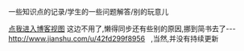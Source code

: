 一些知识点的记录/学生的一些问题解答/别的玩意儿



[点我进入博客视图]( https://clockknock.github.io/blog/)
这边不用了,懒得同步还有些别的原因,挪到简书去了---http://www.jianshu.com/u/42fd299f8956   ,当然,并没有持续更新

